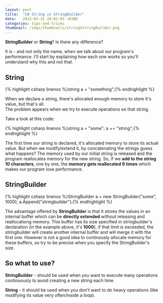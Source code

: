 ```yaml
---
layout: post
title:  "C# String vs StringBuilder"
date:   2012-05-31 20:02:05 +0300
categories: tips-and-tricks
thumbnail: /imgs/thumbnails/stringVstringBuilder.png
---
```


**StringBuilder** or **String**? Is there any difference?

It is - and not only the name, when we talk about our program's performance. I'll start by explaining how each one works so you'll understand why this and not that.

## String

{% highlight csharp linenos %}string a = "something";{% endhighlight %}

When we declare a string, there's allocated enough memory to store it's value, but that's all.  
The problem appears when we try to execute operations on that string.

Take a look at this code:

{% highlight csharp linenos %}string a = "some";
a += "string";{% endhighlight %}

The first time our string is declared, it's allocated memory to store its actual value. But when we modify/extend it, by concatenating the strings guess what happens? The memory used by our initial string is released and the program reallocates memory for the new string. So, if we **add to the string 10 characters**, one by one, the **memory gets reallocated 9 times** which makes our program lose performance.

## StringBuilder

{% highlight csharp linenos %}StringBuilder a = new StringBuilder("some", 1000);
a.Append("stringbuilder");{% endhighlight %}

The advantage offered by **StringBuilder** is that it stores the values in an internal buffer which can be **directly extended** without releasing and reallocationg memory. This buffer has its size specified in stringbuilder's declaration (in the example above, it's **1000**), if that limit is exceeded, the stringbuilder will create another internal buffer and will merge it with the first one. However is not a good idea to continously allocate memory for these buffers, so try to be precise when you specify the StringBuilder's size.

## So what to use?

**StringBuilder** - should be used when you want to execute many operations continuously to avoid creating a new string each time.

**String** - it should be used when you don't want to do heavy operations (like modifying its value very often/inside a loop).